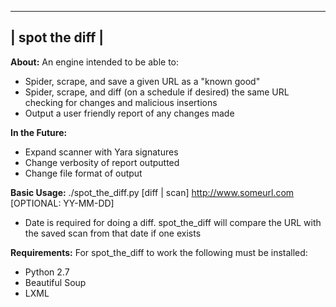 -----------------
| spot the diff |
-----------------

<strong>About:</strong>
An engine intended to be able to: 
  - Spider, scrape, and save a given URL as a "known good"
  - Spider, scrape, and diff (on a schedule if desired) the same URL checking for changes and malicious insertions
  - Output a user friendly report of any changes made

<strong>In the Future:</strong>
  - Expand scanner with Yara signatures
  - Change verbosity of report outputted
  - Change file format of output

<strong>Basic Usage:</strong>
./spot_the_diff.py [diff | scan] http://www.someurl.com [OPTIONAL: YY-MM-DD]
  - Date is required for doing a diff. spot_the_diff will compare the URL with the saved scan from that date if one exists

<strong>Requirements:</strong>
For spot_the_diff to work the following must be installed:
  - Python 2.7
  - Beautiful Soup
  - LXML
